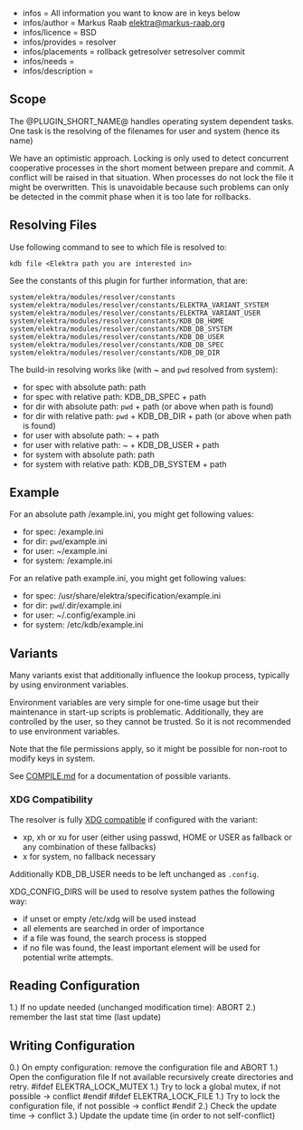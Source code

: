 - infos = All information you want to know are in keys below
- infos/author = Markus Raab <elektra@markus-raab.org>
- infos/licence = BSD
- infos/provides = resolver
- infos/placements = rollback getresolver setresolver commit
- infos/needs =
- infos/description =
## Scope ##

The @PLUGIN_SHORT_NAME@ handles operating system dependent tasks.
One task is the resolving of the filenames for user and system (hence its name)


We have an optimistic approach. Locking is only used to detect
concurrent cooperative processes in the short moment between prepare and commit.
A conflict will be raised in that situation.
When processes do not lock the file it might be overwritten.
This is unavoidable because
such problems can only be detected in the commit phase when it is too late for
rollbacks.

## Resolving Files ##

Use following command to see to which file is resolved to:

    kdb file <Elektra path you are interested in>

See the constants of this plugin for further information, that are:

    system/elektra/modules/resolver/constants
    system/elektra/modules/resolver/constants/ELEKTRA_VARIANT_SYSTEM
    system/elektra/modules/resolver/constants/ELEKTRA_VARIANT_USER
    system/elektra/modules/resolver/constants/KDB_DB_HOME
    system/elektra/modules/resolver/constants/KDB_DB_SYSTEM
    system/elektra/modules/resolver/constants/KDB_DB_USER
    system/elektra/modules/resolver/constants/KDB_DB_SPEC
    system/elektra/modules/resolver/constants/KDB_DB_DIR

The build-in resolving works like (with ~ and `pwd` resolved from system):

- for spec with absolute path: path
- for spec with relative path: KDB_DB_SPEC + path
- for dir with absolute path: `pwd` + path (or above when path is found)
- for dir with relative path: `pwd` + KDB_DB_DIR + path (or above when path is found)
- for user with absolute path: ~ + path
- for user with relative path: ~ + KDB_DB_USER + path
- for system with absolute path: path
- for system with relative path: KDB_DB_SYSTEM + path


## Example

For an absolute path /example.ini, you might get following values:

- for spec: /example.ini
- for dir: `pwd`/example.ini
- for user: ~/example.ini
- for system: /example.ini


For an relative path example.ini, you might get following values:

- for spec: /usr/share/elektra/specification/example.ini
- for dir: `pwd`/.dir/example.ini
- for user: ~/.config/example.ini
- for system: /etc/kdb/example.ini


## Variants ##

Many variants exist that additionally influence the lookup
process, typically by using environment variables.

Environment variables are very simple for one-time usage but their
maintenance in start-up scripts is problematic. Additionally, they
are controlled by the user, so they cannot be trusted. So it is not
recommended to use environment variables.

Note that the file permissions apply, so it might be possible for
non-root to modify keys in system.

See [COMPILE.md](/doc/COMPILE.md) for a documentation of possible
variants.


### XDG Compatibility ###

The resolver is fully [XDG compatible](http://standards.freedesktop.org/basedir-spec/basedir-spec-latest.html)
if configured with the variant:

- xp, xh or xu for user (either using passwd, HOME or USER as fallback
  or any combination of these fallbacks)
- x for system, no fallback necessary

Additionally KDB_DB_USER needs to be left unchanged as `.config`.

XDG_CONFIG_DIRS will be used to resolve system pathes the following
way:

- if unset or empty /etc/xdg will be used instead
- all elements are searched in order of importance
 - if a file was found, the search process is stopped
 - if no file was found, the least important element will be used for
   potential write attempts.


## Reading Configuration ##

 1.) If no update needed (unchanged modification time): ABORT
 2.) remember the last stat time (last update)


## Writing Configuration ##

 0.) On empty configuration: remove the configuration file and ABORT
 1.) Open the configuration file
     If not available recursively create directories and retry.
#ifdef ELEKTRA_LOCK_MUTEX
 1.) Try to lock a global mutex, if not possible -> conflict
#endif
#ifdef ELEKTRA_LOCK_FILE
 1.) Try to lock the configuration file, if not possible -> conflict
#endif
 2.) Check the update time -> conflict
 3.) Update the update time (in order to not self-conflict)

